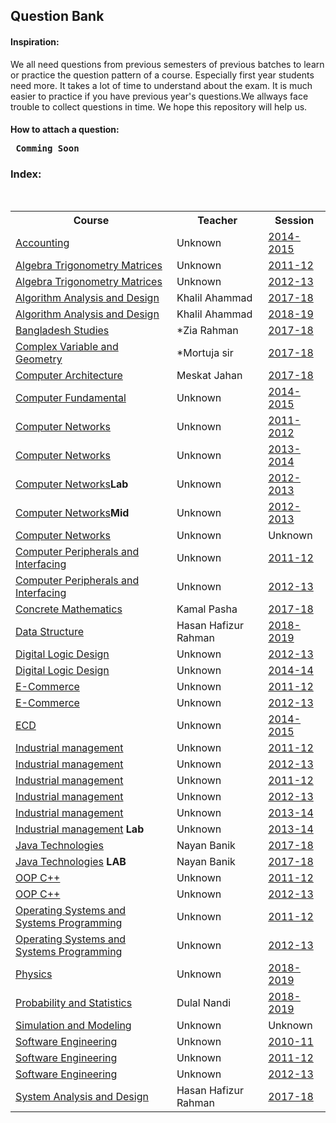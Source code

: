 <h2> Question Bank</h2>
<b><h4>Inspiration:</h4></b>

We all need questions from previous semesters of previous batches to learn or practice the question pattern of a course. Especially first year students need more. It takes a lot of time to understand about the exam. It is much easier to practice if you have previous year's questions.We allways face trouble to collect questions in time. We hope this repository will help us.

<b><h4>How to attach a question:</h></b>
<pre> <b>Comming Soon</b></pre>

<h3>Index:</h4></br>
<table>
    <tr>
        <th>Course</th>
        <th>Teacher</th>
        <th>Session</th>
    </tr>
    <tr>
        <td><a href="./Assets/Accounting">Accounting</a></td>
        <td>Unknown</td>
        <td><a href="./Assets/Accounting/2014-2015">2014-2015</a></td>
    </tr>
    <tr>
        <td><a href="./Assets/Algebra_Trigonometry_Matrices">Algebra Trigonometry Matrices</a></td>
        <td>Unknown</td>
        <td><a href="./Assets/Algebra_Trigonometry_Matrices/Algebra_Trigonometry_matrices_11-12.pdf">2011-12</a></td>
    </tr>
    <tr>
        <td><a href="./Assets/Algebra_Trigonometry_Matrices">Algebra Trigonometry Matrices</a></td>
        <td>Unknown</td>
        <td><a href="./Assets/Algebra_Trigonometry_Matrices/Algebra_Trigonometry_matrices_12-13.pdf">2012-13</a></td>
    </tr>
    <tr>
        <td><a href="./Assets/Algorithm_Analysis_and_Design">Algorithm Analysis and Design</a></td>
        <td>Khalil Ahammad</td>
        <td><a href="./Assets/Algorithm_Analysis_and_Design/algo17-18">2017-18</a></td>
    </tr>
    <tr>
        <td><a href="./Assets/Algorithm_Analysis_and_Design">Algorithm Analysis and Design</a></td>
        <td>Khalil Ahammad</td>
        <td><a href="./Assets/Algorithm_Analysis_and_Design/algo18-19">2018-19</a></td>
    </tr>
    <tr>
        <td><a href="./Assets/Bangladesh_Studies">Bangladesh Studies</a></td>
        <td>*Zia Rahman </td>
        <td><a href="./Assets/Bangladesh_Studies/Bangladesh_Studies_17-18.pdf">2017-18</a></td>
    </tr>
    <tr>
        <td><a href="./Assets/Complex_Variable_and_Geometry">Complex Variable and Geometry</a></td>
        <td>*Mortuja sir</td>
        <td><a href="./Assets/Complex_Variable_and_Geometry/Complex_Variable_and_Geometry_17-18.pdf">2017-18</a></td>
    </tr>
    <tr>
        <td><a href="./Assets/Computer_Architecture">Computer Architecture</a></td>
        <td>Meskat Jahan</td>
        <td><a href="./Assets/Computer_Architecture/Computer_Architecture_17-18.pdf">2017-18</a></td>
    </tr>
    <tr>
        <td><a href="./Assets/Computer_Fundamental">Computer Fundamental</a></td>
        <td>Unknown</td>
        <td><a href="./Assets/Computer_Fundamental/2014-2015">2014-2015</a></td>
    </tr>
    <tr>
        <td><a href="./Assets/Computer_networks">Computer Networks</a></td>
        <td>Unknown</td>
        <td><a href="./Assets/Computer_networks/Computer_networks_11-12.pdf">2011-2012</a></td>
    </tr>
    <tr>
        <td><a href="./Assets/Computer_networks">Computer Networks</a></td>
        <td>Unknown</td>
        <td><a href="./Assets/Computer_networks/Computer_networks_13-14.pdf">2013-2014</a></td>
    </tr>
    <tr>
        <td><a href="./Assets/Computer_networks">Computer Networks</a><b>Lab</b></td>
        <td>Unknown</td>
        <td><a href="./Assets/Computer_networks/Computer_networks_lab_12-13.pdf">2012-2013</a></td>
    </tr>
    <tr>
        <td><a href="./Assets/Computer_networks">Computer Networks</a><b>Mid</b></td>
        <td>Unknown</td>
        <td><a href="./Assets/Computer_networks/Computer_networks_mid_12-13.pdf">2012-2013</a></td>
    </tr>
    <tr>
        <td><a href="./Assets/Computer_networks">Computer Networks</a></td>
        <td>Unknown</td>
        <td>Unknown</td>
    </tr>
    <tr>
        <td><a href="./Assets/Computer_Peripherals_and_Interfacing">Computer Peripherals and Interfacing</a></td>
        <td>Unknown</td>
        <td><a href="./Assets/Computer_Peripherals_and_Interfacing/Computer_Peripherals_and_Interfacing_11-12.pdf">2011-12</a></td>
    </tr>
    <tr>
        <td><a href="./Assets/Computer_Peripherals_and_Interfacing">Computer Peripherals and Interfacing</a></td>
        <td>Unknown</td>
        <td><a href="./Assets/Computer_Peripherals_and_Interfacing/Computer_Peripherals_and_Interfacing_12-13.pdf">2012-13</a></td>
    </tr>
    <tr>
        <td><a href="./Assets/Concrete_Mathematics">Concrete Mathematics</a></td>
        <td>Kamal Pasha</td>
        <td><a href="./Assets/Concrete_Mathematics/Concrete_Mathematics_17-18.pdf">2017-18</a></td>
    </tr>
    <tr>
        <td><a href="./Assets/Data-Structure">Data Structure</a></td>
        <td>Hasan Hafizur Rahman</td>
        <td><a href="./Assets/Data-Structure/2018-2019">2018-2019</a></td>
    </tr>
    <tr>
        <td><a href="./Assets/DLD">Digital Logic Design</a></td>
        <td>Unknown</td>
        <td><a href="./Assets/DLD/Digital_Logic_Design_12-13.pdf">2012-13</a></td>
    </tr>
    <tr>
        <td><a href="./Assets/DLD">Digital Logic Design</a></td>
        <td>Unknown</td>
        <td><a href="./Assets/DLD/Digital_Logic_Design_13-14.pdf">2014-14</a></td>
    </tr>
    <tr>
        <td><a href="./Assets/ECD">E-Commerce</a></td>
        <td>Unknown</td>
        <td><a href="./Assets/E-Commerce/E-Commerce_11-12.pdf">2011-12</a></td>
    </tr>
    <tr>
        <td><a href="./Assets/ECD">E-Commerce</a></td>
        <td>Unknown</td>
        <td><a href="./Assets/E-Commerce/E-Commerce_12-13.pdf">2012-13</a></td>
    </tr>
    <tr>
        <td><a href="./Assets/ECD">ECD</a></td>
        <td>Unknown</td>
        <td><a href="./Assets/ECD/2014-2015">2014-2015</a></td>
    </tr>
    <tr>
        <td><a href="./Assets/Industrial_management">Industrial management</a></td>
        <td>Unknown</td>
        <td><a href="./Assets/Industrial_management/Industrial_management_11-12.pdf">2011-12</a></td>
    </tr>
    <tr>
        <td><a href="./Assets/Industrial_management">Industrial management</a></td>
        <td>Unknown</td>
        <td><a href="./Assets/Industrial_management/Industrial_management_12-13.pdf">2012-13</a></td>
    <tr>
    </tr>
        <td><a href="./Assets/Numarical_Methods">Industrial management</a></td>
        <td>Unknown</td>
        <td><a href="./Assets/Numarical_Methods/Numarical_methods_11-12.pdf">2011-12</a></td>
    </tr>
    </tr>
        <td><a href="./Assets/Numarical_Methods">Industrial management</a></td>
        <td>Unknown</td>
        <td><a href="./Assets/Numarical_Methods/Numarical_methods_12-13.pdf">2012-13</a></td>
    </tr>
    </tr>
        <td><a href="./Assets/Numarical_Methods">Industrial management</a></td>
        <td>Unknown</td>
        <td><a href="./Assets/Numarical_Methods/Numarical_methods_13-14.pdf">2013-14</a></td>
    </tr>
    </tr>
        <td><a href="./Assets/Numarical_Methods">Industrial management</a> <b>Lab</b></td>
        <td>Unknown</td>
        <td><a href="./Assets/Numarical_Methods/Numarical_methods_lab_13-14.pdf">2013-14</a></td>
    </tr>
    <tr>
        <td><a href="./Assets/Java_Technologies">Java Technologies</a></td>
        <td>Nayan Banik</td>
        <td><a href="./Assets/Java_Technologies/Java Technologies_17-18.pdf">2017-18</a></td>
    </tr>
    <tr>
        <td><a href="./Assets/Java_Technologies">Java Technologies</a><b> LAB</b></td>
        <td>Nayan Banik</td>
        <td><a href="./Assets/Java_Technologies/Java_Technologies_Lab_17-18.pdf">2017-18</a></td>
    </tr>
    </tr>
        <td><a href="./Assets/OOP_c++">OOP C++</a></td>
        <td>Unknown</td>
        <td><a href="./Assets/OOP_c++/OOP_c++_11-12">2011-12</a></td>
    </tr>
    </tr>
        <td><a href="./Assets/OOP_c++">OOP C++</a></td>
        <td>Unknown</td>
        <td><a href="./Assets/OOP_c++/OOP_c++_12-13">2012-13</a></td>
    </tr>
    </tr>
        <td><a href="./Assets/Operating_Systems_and_Systems_Programming">Operating Systems and Systems Programming</a></td>
        <td>Unknown</td>
        <td><a href="./Assets/Operating_Systems_and_Systems_Programming/Operating_Systems_and_Systems_Programming_11-12.pdf">2011-12</a></td>
    </tr>
    </tr>
        <td><a href="./Assets/Operating_Systems_and_Systems_Programming">Operating Systems and Systems Programming</a></td>
        <td>Unknown</td>
        <td><a href="./Assets/Operating_Systems_and_Systems_Programming/Operating_Systems_and_Systems_Programming_12-13.pdf">2012-13</a></td>
    </tr>
    <tr>
        <td><a href="./Assets/Physics">Physics</a></td>
        <td>Unknown</td>
        <td><a href="./Assets/Physics/2018-2019">2018-2019</a></td>
    </tr>
    <tr>
        <td><a href="./Assets/Probability-and-statistics">Probability and Statistics</a></td>
        <td>Dulal Nandi</td>
        <td><a href="./Assets/Probability-and-statistics/2018-2019">2018-2019</a></td>
    </tr>
    <tr>
        <td><a href="./Assets/Simulation_and_Modeling">Simulation and Modeling</a></td>
        <td>Unknown</td>
        <td>Unknown</td>
    </tr>
    <tr>
        <td><a href="./Assets/Software_Engineering">Software Engineering</a></td>
        <td>Unknown</td>
        <td><a href="./Assets/Software_Engineering/Software_Engineering_10-11.pdf">2010-11</a></td>
    </tr>
    <tr>
        <td><a href="./Assets/Software_Engineering">Software Engineering</a></td>
        <td>Unknown</td>
        <td><a href="./Assets/Software_Engineering/Software_Engineering_11-12.pdf">2011-12</a></td>
    </tr>
    <tr>
        <td><a href="./Assets/Software_Engineering">Software Engineering</a></td>
        <td>Unknown</td>
        <td><a href="./Assets/Software_Engineering/Software_Engineering_10-11.pdf">2012-13</a></td>
    </tr>
    <tr>
        <td><a href="./Assets/System_Analysis_and_Design">System Analysis and Design</a></td>
        <td>Hasan Hafizur Rahman</td>
        <td><a href="./Assets/System_Analysis_and_Design/System_Analysis_and_Design_17-18.pdf">2017-18</a></td>
    </tr>
</table>
